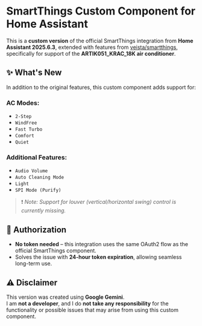 # SmartThings Custom Component for Home Assistant

This is a **custom version** of the official SmartThings integration from **Home Assistant 2025.6.3**, extended with features from [veista/smartthings](https://github.com/veista/smartthings), specifically for support of the **ARTIK051_KRAC_18K air conditioner**.

## ✨ What's New

In addition to the original features, this custom component adds support for:

### AC Modes:
- `2-Step`
- `WindFree`
- `Fast Turbo`
- `Comfort`
- `Quiet`

### Additional Features:
- `Audio Volume`
- `Auto Cleaning Mode`
- `Light`
- `SPI Mode (Purify)`

> ❗ *Note: Support for louver (vertical/horizontal swing) control is currently missing.*

## 🔐 Authorization

- **No token needed** – this integration uses the same OAuth2 flow as the official SmartThings component.
- Solves the issue with **24-hour token expiration**, allowing seamless long-term use.

## ⚠️ Disclaimer

This version was created using **Google Gemini**.  
I am **not a developer**, and I do **not take any responsibility** for the functionality or possible issues that may arise from using this custom component.
